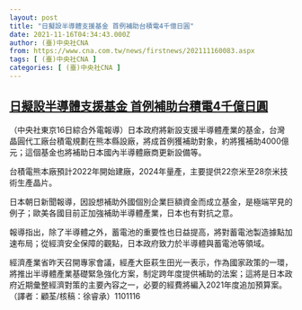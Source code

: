 ```yaml
---
layout: post
title: "日擬設半導體支援基金 首例補助台積電4千億日圓"
date: 2021-11-16T04:34:43.000Z
author: (臺)中央社CNA
from: https://www.cna.com.tw/news/firstnews/202111160083.aspx
tags: [ (臺)中央社CNA ]
categories: [ (臺)中央社CNA ]
---
```

<!--1637037283000-->
[日擬設半導體支援基金 首例補助台積電4千億日圓](https://www.cna.com.tw/news/firstnews/202111160083.aspx)
------

<div>
<div></div><div><p>（中央社東京16日綜合外電報導）日本政府將新設支援半導體產業的基金，台灣晶圓代工廠台積電規劃在熊本縣設廠，將成首例獲補助對象，約將獲補助4000億元；這個基金也將補助日本國內半導體廠商更新設備等。</p><p>台積電熊本廠預計2022年開始建廠，2024年量產，主要提供22奈米至28奈米技術生產晶片。</p><p>日本朝日新聞報導，因設想補助外國個別企業巨額資金而成立基金，是極端罕見的例子；歐美各國目前正加強補助半導體產業，日本也有對抗之意。</p><p>報導指出，除了半導體之外，蓄電池的重要性也日益提高，將對蓄電池製造據點加速布局；從經濟安全保障的觀點，日本政府致力於半導體與蓄電池等領域。</p><p>經濟產業省昨天召開專家會議，經產大臣萩生田光一表示，作為國家政策的一環，將推出半導體產業基礎緊急強化方案，制定跨年度提供補助的法案；這將是日本政府近期彙整經濟對策的主要內容之一，必要的經費將編入2021年度追加預算案。（譯者：顧荃/核稿：徐睿承）1101116</p></div>
</div>
